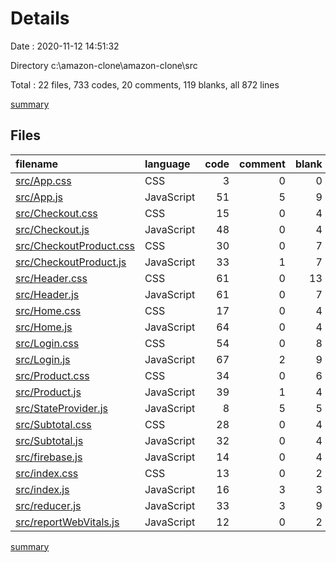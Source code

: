 # Details

Date : 2020-11-12 14:51:32

Directory c:\amazon-clone\amazon-clone\src

Total : 22 files,  733 codes, 20 comments, 119 blanks, all 872 lines

[summary](results.md)

## Files
| filename | language | code | comment | blank | total |
| :--- | :--- | ---: | ---: | ---: | ---: |
| [src/App.css](/src/App.css) | CSS | 3 | 0 | 0 | 3 |
| [src/App.js](/src/App.js) | JavaScript | 51 | 5 | 9 | 65 |
| [src/Checkout.css](/src/Checkout.css) | CSS | 15 | 0 | 4 | 19 |
| [src/Checkout.js](/src/Checkout.js) | JavaScript | 48 | 0 | 4 | 52 |
| [src/CheckoutProduct.css](/src/CheckoutProduct.css) | CSS | 30 | 0 | 7 | 37 |
| [src/CheckoutProduct.js](/src/CheckoutProduct.js) | JavaScript | 33 | 1 | 7 | 41 |
| [src/Header.css](/src/Header.css) | CSS | 61 | 0 | 13 | 74 |
| [src/Header.js](/src/Header.js) | JavaScript | 61 | 0 | 7 | 68 |
| [src/Home.css](/src/Home.css) | CSS | 17 | 0 | 4 | 21 |
| [src/Home.js](/src/Home.js) | JavaScript | 64 | 0 | 4 | 68 |
| [src/Login.css](/src/Login.css) | CSS | 54 | 0 | 8 | 62 |
| [src/Login.js](/src/Login.js) | JavaScript | 67 | 2 | 9 | 78 |
| [src/Product.css](/src/Product.css) | CSS | 34 | 0 | 6 | 40 |
| [src/Product.js](/src/Product.js) | JavaScript | 39 | 1 | 4 | 44 |
| [src/StateProvider.js](/src/StateProvider.js) | JavaScript | 8 | 5 | 5 | 18 |
| [src/Subtotal.css](/src/Subtotal.css) | CSS | 28 | 0 | 4 | 32 |
| [src/Subtotal.js](/src/Subtotal.js) | JavaScript | 32 | 0 | 4 | 36 |
| [src/firebase.js](/src/firebase.js) | JavaScript | 14 | 0 | 4 | 18 |
| [src/index.css](/src/index.css) | CSS | 13 | 0 | 2 | 15 |
| [src/index.js](/src/index.js) | JavaScript | 16 | 3 | 3 | 22 |
| [src/reducer.js](/src/reducer.js) | JavaScript | 33 | 3 | 9 | 45 |
| [src/reportWebVitals.js](/src/reportWebVitals.js) | JavaScript | 12 | 0 | 2 | 14 |

[summary](results.md)